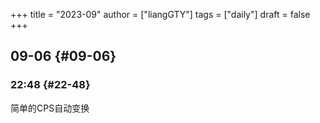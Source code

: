 +++
title = "2023-09"
author = ["liangGTY"]
tags = ["daily"]
draft = false
+++

## 09-06 {#09-06}


### 22:48 {#22-48}

简单的CPS自动变换
